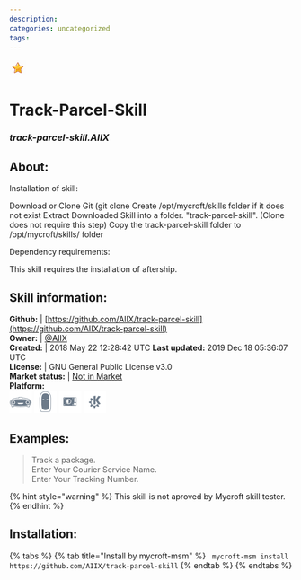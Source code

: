 ```yaml
--- 
description: 
categories: uncategorized   
tags:   
---
```


![](../.gitbook/assets/star.png)  
# Track-Parcel-Skill  
### _track-parcel-skill.AIIX_  
## About:  
Installation of skill:

Download or Clone Git (git clone 
Create /opt/mycroft/skills folder if it does not exist
Extract Downloaded Skill into a folder. "track-parcel-skill". (Clone does not require this step)
Copy the track-parcel-skill folder to /opt/mycroft/skills/ folder

Dependency requirements:

This skill requires the installation of aftership.


## Skill information:  
**Github:** | [https://github.com/AIIX/track-parcel-skill](https://github.com/AIIX/track-parcel-skill)  
**Owner:** | [@AIIX](https://github.com/AIIX)  
**Created:** | 2018 May 22 12:28:42 UTC  **Last updated:** 2019 Dec 18 05:36:07 UTC  
**License:** | GNU General Public License v3.0  
**Market status:** | [Not in Market](https://market.mycroft.ai/skill/)  
**Platform:**  
 ![](../.gitbook/assets/mark-1-icon.png)  ![](../.gitbook/assets/mark-2-icon.png)  ![](../.gitbook/assets/picroft-icon.png)  ![](../.gitbook/assets/kde.png)   
## Examples:  
> Track a package.  
> Enter Your Courier Service Name.  
> Enter Your Tracking Number.  
  
{% hint style="warning" %}
This skill is not aproved by Mycroft skill tester.
{% endhint %}
    
## Installation:  
{% tabs %}
{% tab title="Install by mycroft-msm" %}
``` mycroft-msm install https://github.com/AIIX/track-parcel-skill```
{% endtab %}
  {% endtabs %}
  